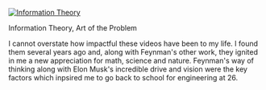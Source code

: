[![Information Theory](http://img.youtube.com/vi/p0ASFxKS9sg/0.jpg)](https://youtu.be/p0ASFxKS9sg?list=PLbg3ZX2pWlgKDVFNwn9B63UhYJVIerzHL "Information Theory")

<p id="title">Information Theory, Art of the Problem</p>

I cannot overstate how impactful these videos have been to my life. I found them several years ago and, along with Feynman's other work, they ignited in me a new appreciation for math, science and nature. Feynman's way of thinking along with Elon Musk's incredible drive and vision were the key factors which inpsired me to go back to school for engineering at 26.
